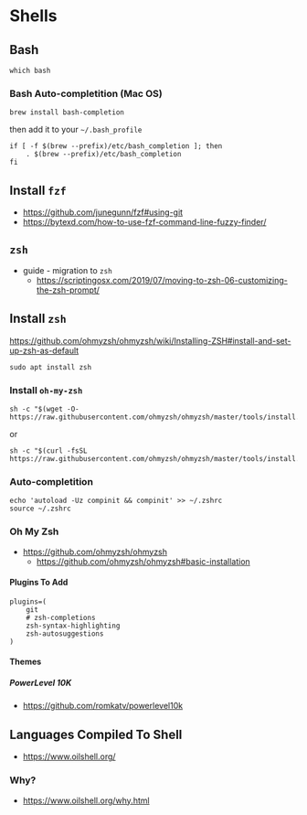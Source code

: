 # Shells

## Bash
```
which bash
```

### Bash Auto-completition (Mac OS)
```
brew install bash-completion
```
then add it to your `~/.bash_profile`
```
if [ -f $(brew --prefix)/etc/bash_completion ]; then
    . $(brew --prefix)/etc/bash_completion
fi
```

## Install `fzf`
- https://github.com/junegunn/fzf#using-git
- https://bytexd.com/how-to-use-fzf-command-line-fuzzy-finder/

## `zsh`
- guide - migration to `zsh`
    - https://scriptingosx.com/2019/07/moving-to-zsh-06-customizing-the-zsh-prompt/ 

<!--  -->
## Install `zsh`
https://github.com/ohmyzsh/ohmyzsh/wiki/Installing-ZSH#install-and-set-up-zsh-as-default
```
sudo apt install zsh
```

### Install `oh-my-zsh`
```
sh -c "$(wget -O- https://raw.githubusercontent.com/ohmyzsh/ohmyzsh/master/tools/install.sh)"
```
or
```
sh -c "$(curl -fsSL https://raw.githubusercontent.com/ohmyzsh/ohmyzsh/master/tools/install.sh)"
```


### Auto-completition
```
echo 'autoload -Uz compinit && compinit' >> ~/.zshrc
source ~/.zshrc
```

### Oh My Zsh
- https://github.com/ohmyzsh/ohmyzsh
  - https://github.com/ohmyzsh/ohmyzsh#basic-installation

#### Plugins To Add
```
plugins=(
    git
    # zsh-completions
    zsh-syntax-highlighting
    zsh-autosuggestions
)
```

#### Themes

##### PowerLevel 10K
- https://github.com/romkatv/powerlevel10k


## Languages Compiled To Shell
- https://www.oilshell.org/

### Why?
- https://www.oilshell.org/why.html
